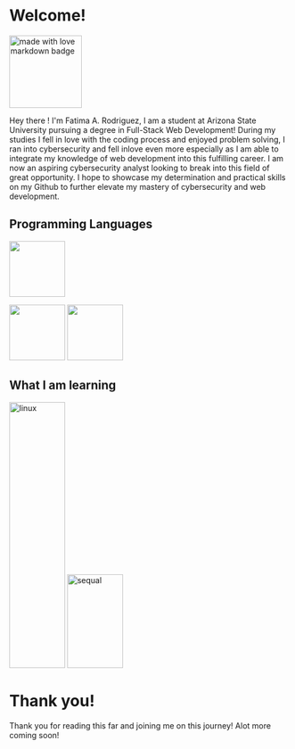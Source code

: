<!DOCTYPE html>
<html lang="en">
<head>
    <meta charset="UTF-8">
    <meta name="viewport" content="width=device-width, initial-scale=1.0">
</head>
<body>

 <h1> Welcome!</h1>
<a href="https://github.com/Anmol-Baranwal/GIFs-For-Readme"><img src="https://forthebadge.com/images/badges/built-with-love.svg" width="130" alt="made with love  markdown badge" ></a>
<p> Hey there ! I'm Fatima A. Rodriguez, I am a student at Arizona State University pursuing a degree in Full-Stack Web Development! During my studies I fell in love with the coding process and enjoyed problem solving, I ran into cybersecurity and fell inlove even more especially as I am able to integrate my knowledge of web development into this fulfilling career. I am now an aspiring cybersecurity analyst looking to break into this field of great opportunity. I hope to showcase my determination and practical skills on my Github to further elevate my mastery of cybersecurity and web development. </p>
<h2>Programming Languages</h2>
<div align="center>
    
<img src="https://user-images.githubusercontent.com/74038190/212257454-16e3712e-945a-4ca2-b238-408ad0bf87e6.gif" width="100"><img src="https://user-images.githubusercontent.com/74038190/212257472-08e52665-c503-4bd9-aa20-f5a4dae769b5.gif" width="100">
    
<img src="https://github.com/Anmol-Baranwal/Cool-GIFs-For-GitHub/assets/74038190/29fd6286-4e7b-4d6c-818f-c4765d5e39a9" width="100">

<img src="https://github.com/Anmol-Baranwal/Cool-GIFs-For-GitHub/assets/74038190/67f477ed-6624-42da-99f0-1a7b1a16eecb" width="100">

</div>
<h2>What I am learning</h2>

<img width="100" height="477" alt="linux" src="https://github.com/user-attachments/assets/651a944a-3f54-4a18-859c-2ba5ad1565cf" />
<img width="100" height="168" alt="sequal" src="https://github.com/user-attachments/assets/aa99825f-67ff-4615-bf50-c3e02a28e58c" />

<footer>
<h1>Thank you!</h1>
Thank you for reading this far and joining me on this journey! Alot more coming soon!
</footer>


</body>
</html>

